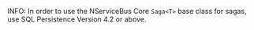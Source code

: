 INFO: In order to use the NServiceBus Core `Saga<T>` base class for sagas, use SQL Persistence Version 4.2 or above.